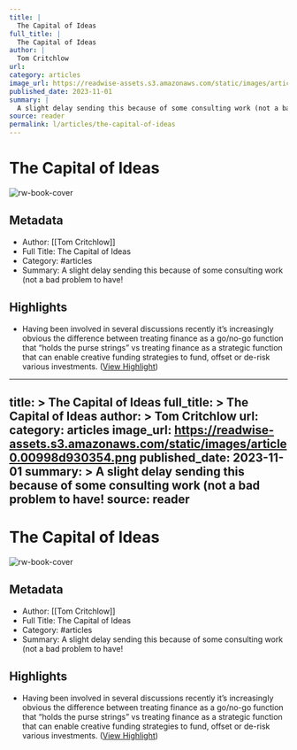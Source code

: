 ```yaml
---
title: |
  The Capital of Ideas
full_title: |
  The Capital of Ideas
author: |
  Tom Critchlow
url: 
category: articles
image_url: https://readwise-assets.s3.amazonaws.com/static/images/article0.00998d930354.png
published_date: 2023-11-01
summary: |
  A slight delay sending this because of some consulting work (not a bad problem to have!
source: reader
permalink: l/articles/the-capital-of-ideas
---
```

# The Capital of Ideas

![rw-book-cover](https://readwise-assets.s3.amazonaws.com/static/images/article0.00998d930354.png)

## Metadata
- Author: [[Tom Critchlow]]
- Full Title: The Capital of Ideas
- Category: #articles
- Summary: A slight delay sending this because of some consulting work (not a bad problem to have!

## Highlights
- Having been involved in several discussions recently it’s increasingly obvious the difference between treating finance as a go/no-go function that “holds the purse strings” vs treating finance as a strategic function that can enable creative funding strategies to fund, offset or de-risk various investments. ([View Highlight](https://read.readwise.io/read/01he82mts69gbc4rq9gm9rfsmw))


---
title: >
  The Capital of Ideas
full_title: >
  The Capital of Ideas
author: >
  Tom Critchlow
url: 
category: articles
image_url: https://readwise-assets.s3.amazonaws.com/static/images/article0.00998d930354.png
published_date: 2023-11-01
summary: >
  A slight delay sending this because of some consulting work (not a bad problem to have!
source: reader
---
# The Capital of Ideas

![rw-book-cover](https://readwise-assets.s3.amazonaws.com/static/images/article0.00998d930354.png)

## Metadata
- Author: [[Tom Critchlow]]
- Full Title: The Capital of Ideas
- Category: #articles
- Summary: A slight delay sending this because of some consulting work (not a bad problem to have!

## Highlights
- Having been involved in several discussions recently it’s increasingly obvious the difference between treating finance as a go/no-go function that “holds the purse strings” vs treating finance as a strategic function that can enable creative funding strategies to fund, offset or de-risk various investments. ([View Highlight](https://read.readwise.io/read/01he82mts69gbc4rq9gm9rfsmw))


